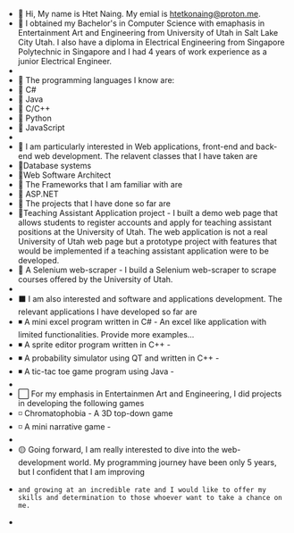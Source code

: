 - 👋 Hi, My name is Htet Naing. My emial is htetkonaing@proton.me.
- 👀 I obtained my Bachelor's in Computer Science with emaphasis in Entertainment Art and Engineering from University of Utah in Salt Lake City Utah. I also have a            diploma in Electrical Engineering from Singapore Polytechnic in Singapore and I had 4 years of work experience as a junior Electrical Engineer.
- 
- 🔶 The programming languages I know are:
-  🔸 C#
-  🔸 Java
-  🔸 C/C++
-  🔸 Python
-  🔸 JavaScript
-  
- 🔷 I am particularly interested in Web applications, front-end and back-end web development. The relavent classes that I have taken are
-  🔹Database systems
-  🔹Web Software Architect
- 🔷 The Frameworks that I am familiar with are
-  🔹 ASP.NET
- 🔷 The projects that I have done so far are
-  🔹Teaching Assistant Application project - I built a demo web page that allows students to register accounts and apply for teaching assistant positions at the           University of Utah. The web application is not a real University of Utah web page but a prototype project with features that would be implemented if a teaching         assistant application were to be developed. 
-  🔹 A Selenium web-scraper - I build a Selenium web-scraper to scrape courses offered by the University of Utah.
-     
- ⬛ I am also interested and software and applications development. The relevant applications I have developed so far are
-  ◾ A mini excel program written in C# - An excel like application with limited functionalities. Provide more examples...
-  ◾ A sprite editor program written in C++ - 
-  ◾ A probability simulator using QT and written in C++ - 
-  ◾ A tic-tac toe game program using Java -
-  
- ⬜ For my emphasis in Entertainmen Art and Engineering, I did projects in developing the following games
-  ◽ Chromatophobia - A 3D top-down game
-  ◽ A mini narrative game - 
-  
- 🟡 Going forward, I am really interested to dive into the web-development world. My programming journey have been only 5 years, but I confident that I am improving 
-     and growing at an incredible rate and I would like to offer my skills and determination to those whoever want to take a chance on me. 
-




<!---
Htet7393/Htet7393 is a ✨ special ✨ repository because its `README.md` (this file) appears on your GitHub profile.
You can click the Preview link to take a look at your changes.
--->
